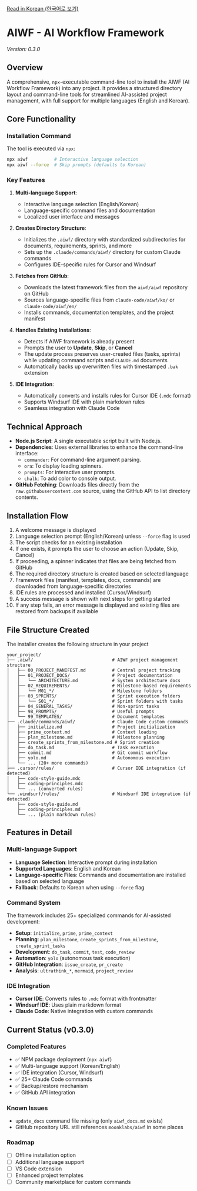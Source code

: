 [Read in Korean (한국어로 보기)](PRD.ko.md)

# AIWF - AI Workflow Framework

_Version: 0.3.0_

## Overview

A comprehensive, `npx`-executable command-line tool to install the AIWF (AI Workflow Framework) into any project. It provides a structured directory layout and command-line tools for streamlined AI-assisted project management, with full support for multiple languages (English and Korean).

## Core Functionality

### Installation Command

The tool is executed via `npx`:

```bash
npx aiwf          # Interactive language selection
npx aiwf --force  # Skip prompts (defaults to Korean)
```

### Key Features

1.  **Multi-language Support**:
    - Interactive language selection (English/Korean)
    - Language-specific command files and documentation
    - Localized user interface and messages

2.  **Creates Directory Structure**:
    - Initializes the `.aiwf/` directory with standardized subdirectories for documents, requirements, sprints, and more
    - Sets up the `.claude/commands/aiwf/` directory for custom Claude commands
    - Configures IDE-specific rules for Cursor and Windsurf

3.  **Fetches from GitHub**:
    - Downloads the latest framework files from the `aiwf/aiwf` repository on GitHub
    - Sources language-specific files from `claude-code/aiwf/ko/` or `claude-code/aiwf/en/`
    - Installs commands, documentation templates, and the project manifest

4.  **Handles Existing Installations**:
    - Detects if AIWF framework is already present
    - Prompts the user to **Update**, **Skip**, or **Cancel**
    - The update process preserves user-created files (tasks, sprints) while updating command scripts and `CLAUDE.md` documents
    - Automatically backs up overwritten files with timestamped `.bak` extension

5.  **IDE Integration**:
    - Automatically converts and installs rules for Cursor IDE (`.mdc` format)
    - Supports Windsurf IDE with plain markdown rules
    - Seamless integration with Claude Code

## Technical Approach

- **Node.js Script**: A single executable script built with Node.js.
- **Dependencies**: Uses external libraries to enhance the command-line interface:
  - `commander`: For command-line argument parsing.
  - `ora`: To display loading spinners.
  - `prompts`: For interactive user prompts.
  - `chalk`: To add color to console output.
- **GitHub Fetching**: Downloads files directly from the `raw.githubusercontent.com` source, using the GitHub API to list directory contents.

## Installation Flow

1.  A welcome message is displayed
2.  Language selection prompt (English/Korean) unless `--force` flag is used
3.  The script checks for an existing installation
4.  If one exists, it prompts the user to choose an action (Update, Skip, Cancel)
5.  If proceeding, a spinner indicates that files are being fetched from GitHub
6.  The required directory structure is created based on selected language
7.  Framework files (manifest, templates, docs, commands) are downloaded from language-specific directories
8.  IDE rules are processed and installed (Cursor/Windsurf)
9.  A success message is shown with next steps for getting started
10. If any step fails, an error message is displayed and existing files are restored from backups if available

## File Structure Created

The installer creates the following structure in your project

```
your_project/
├── .aiwf/                              # AIWF project management structure
│   ├── 00_PROJECT_MANIFEST.md          # Central project tracking
│   ├── 01_PROJECT_DOCS/                # Project documentation
│   │   └── ARCHITECTURE.md             # System architecture docs
│   ├── 02_REQUIREMENTS/                # Milestone-based requirements
│   │   └── M01_*/                      # Milestone folders
│   ├── 03_SPRINTS/                     # Sprint execution folders
│   │   └── S01_*/                      # Sprint folders with tasks
│   ├── 04_GENERAL_TASKS/               # Non-sprint tasks
│   ├── 98_PROMPTS/                     # Useful prompts
│   └── 99_TEMPLATES/                   # Document templates
├── .claude/commands/aiwf/              # Claude Code custom commands
│   ├── initialize.md                   # Project initialization
│   ├── prime_context.md                # Context loading
│   ├── plan_milestone.md               # Milestone planning
│   ├── create_sprints_from_milestone.md # Sprint creation
│   ├── do_task.md                      # Task execution
│   ├── commit.md                       # Git commit workflow
│   ├── yolo.md                         # Autonomous execution
│   └── ... (20+ more commands)
├── .cursor/rules/                      # Cursor IDE integration (if detected)
│   ├── code-style-guide.mdc
│   ├── coding-principles.mdc
│   └── ... (converted rules)
└── .windsurf/rules/                    # Windsurf IDE integration (if detected)
    ├── code-style-guide.md
    ├── coding-principles.md
    └── ... (plain markdown rules)
```

## Features in Detail

### Multi-language Support
- **Language Selection**: Interactive prompt during installation
- **Supported Languages**: English and Korean
- **Language-specific Files**: Commands and documentation are installed based on selected language
- **Fallback**: Defaults to Korean when using `--force` flag

### Command System
The framework includes 25+ specialized commands for AI-assisted development:
- **Setup**: `initialize`, `prime`, `prime_context`
- **Planning**: `plan_milestone`, `create_sprints_from_milestone`, `create_sprint_tasks`
- **Development**: `do_task`, `commit`, `test`, `code_review`
- **Automation**: `yolo` (autonomous task execution)
- **GitHub Integration**: `issue_create`, `pr_create`
- **Analysis**: `ultrathink_*`, `mermaid`, `project_review`

### IDE Integration
- **Cursor IDE**: Converts rules to `.mdc` format with frontmatter
- **Windsurf IDE**: Uses plain markdown format
- **Claude Code**: Native integration with custom commands

## Current Status (v0.3.0)

### Completed Features
- ✅ NPM package deployment (`npx aiwf`)
- ✅ Multi-language support (Korean/English)
- ✅ IDE integration (Cursor, Windsurf)
- ✅ 25+ Claude Code commands
- ✅ Backup/restore mechanism
- ✅ GitHub API integration

### Known Issues
- `update_docs` command file missing (only `aiwf_docs.md` exists)
- GitHub repository URL still references `moonklabs/aiwf` in some places

### Roadmap
- [ ] Offline installation option
- [ ] Additional language support
- [ ] VS Code extension
- [ ] Enhanced project templates
- [ ] Community marketplace for custom commands
